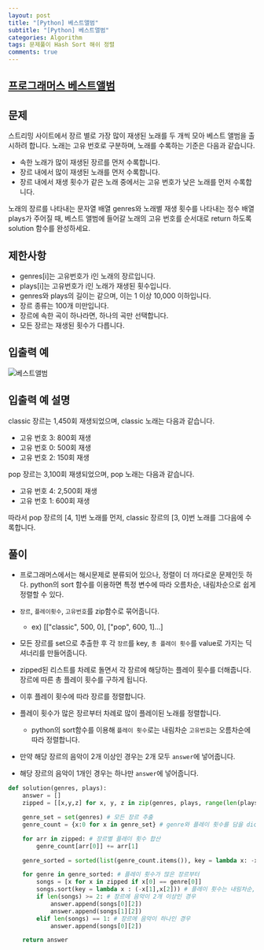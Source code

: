 ```yaml
---
layout: post
title: "[Python] 베스트앨범"
subtitle: "[Python] 베스트앨범"
categories: Algorithm
tags: 문제풀이 Hash Sort 해쉬 정렬
comments: true
---
```


## [프로그래머스 베스트앨범](https://programmers.co.kr/learn/courses/30/lessons/42579)

## 문제

스트리밍 사이트에서 장르 별로 가장 많이 재생된 노래를 두 개씩 모아 베스트 앨범을 출시하려 합니다. 노래는 고유 번호로 구분하며, 노래를 수록하는 기준은 다음과 같습니다.

- 속한 노래가 많이 재생된 장르를 먼저 수록합니다.
- 장르 내에서 많이 재생된 노래를 먼저 수록합니다.
- 장르 내에서 재생 횟수가 같은 노래 중에서는 고유 번호가 낮은 노래를 먼저 수록합니다.

노래의 장르를 나타내는 문자열 배열 genres와 노래별 재생 횟수를 나타내는 정수 배열 plays가 주어질 때, 베스트 앨범에 들어갈 노래의 고유 번호를 순서대로 return 하도록 solution 함수를 완성하세요.

## 제한사항

- genres[i]는 고유번호가 i인 노래의 장르입니다.
- plays[i]는 고유번호가 i인 노래가 재생된 횟수입니다.
- genres와 plays의 길이는 같으며, 이는 1 이상 10,000 이하입니다.
- 장르 종류는 100개 미만입니다.
- 장르에 속한 곡이 하나라면, 하나의 곡만 선택합니다.
- 모든 장르는 재생된 횟수가 다릅니다.


## 입출력 예

![베스트앨범](https://bernard-choi.github.io/assets/img/post_img/베스트앨범.jpg)

## 입출력 예 설명

classic 장르는 1,450회 재생되었으며, classic 노래는 다음과 같습니다.

- 고유 번호 3: 800회 재생
- 고유 번호 0: 500회 재생
- 고유 번호 2: 150회 재생

pop 장르는 3,100회 재생되었으며, pop 노래는 다음과 같습니다.

- 고유 번호 4: 2,500회 재생
- 고유 번호 1: 600회 재생

따라서 pop 장르의 [4, 1]번 노래를 먼저, classic 장르의 [3, 0]번 노래를 그다음에 수록합니다.

## 풀이
- 프로그래머스에서는 해시문제로 분류되어 있으나, 정렬이 더 까다로운 문제인듯 하다. python의 sort 함수를 이용하면 특정 변수에 따라 오름차순, 내림차순으로 쉽게 정렬할 수 있다.

- `장르`, `플레이횟수`, `고유번호`를 zip함수로 묶어줍니다.
  - ex) [["classic", 500, 0], ["pop", 600, 1]...]
- 모든 장르를 set으로 추출한 후 각 `장르`를 key, `총 플레이 횟수`를 value로 가지는 딕셔너리를 만들어줍니다.
- zipped된 리스트를 차례로 돌면서 각 장르에 해당하는 플레이 횟수를 더해줍니다. 장르에 따른 총 플레이 횟수를 구하게 됩니다.
- 이후 플레이 횟수에 따라 장르를 정렬합니다.
- 플레이 횟수가 많은 장르부터 차례로 많이 플레이된 노래를 정렬합니다.
  - python의 sort함수를 이용해 `플레이 횟수`로는 내림차순 `고유번호`는 오름차순에 따라 정렬합니다.
- 만약 해당 장르의 음악이 2개 이상인 경우는 2개 모두 `answer`에 넣어줍니다.
- 해당 장르의 음악이 1개인 경우는 하나만 `answer`에 넣어줍니다.



```python
def solution(genres, plays):
    answer = []
    zipped = [[x,y,z] for x, y, z in zip(genres, plays, range(len(plays)))]

    genre_set = set(genres) # 모든 장르 추출
    genre_count = {x:0 for x in genre_set} # genre와 플레이 횟수를 담을 dictionary 생성

    for arr in zipped: # 장르별 플레이 횟수 합산
        genre_count[arr[0]] += arr[1]

    genre_sorted = sorted(list(genre_count.items()), key = lambda x: -x[1]) # 플레이 횟수에 따라 장르 정렬

    for genre in genre_sorted: # 플레이 횟수가 많은 장르부터
        songs = [x for x in zipped if x[0] == genre[0]]
        songs.sort(key = lambda x : (-x[1],x[2])) # 플레이 횟수는 내림차순, 인덱스는 오름차순에 따라 정렬
        if len(songs) >= 2: # 장르에 음악이 2개 이상인 경우
            answer.append(songs[0][2])
            answer.append(songs[1][2])
        elif len(songs) == 1: # 장르에 음악이 하나인 경우
            answer.append(songs[0][2])

    return answer
```
